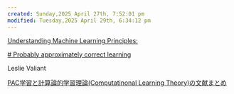 ```yaml
---
created: Sunday,2025 April 27th, 7:52:01 pm
modified: Tuesday,2025 April 29th, 6:34:12 pm
---
```


[Understanding Machine Learning Principles:](https://github.com/Blocks-Editor/blocks?tab=readme-ov-file)

[# Probably approximately correct learning](https://en.wikipedia.org/wiki/Probably_approximately_correct_learning)

Leslie Valiant

[PAC学習と計算論的学習理論(Computatinonal Learning Theory)の文献まとめ](https://yul.hatenablog.com/entry/2019/02/24/224403)
